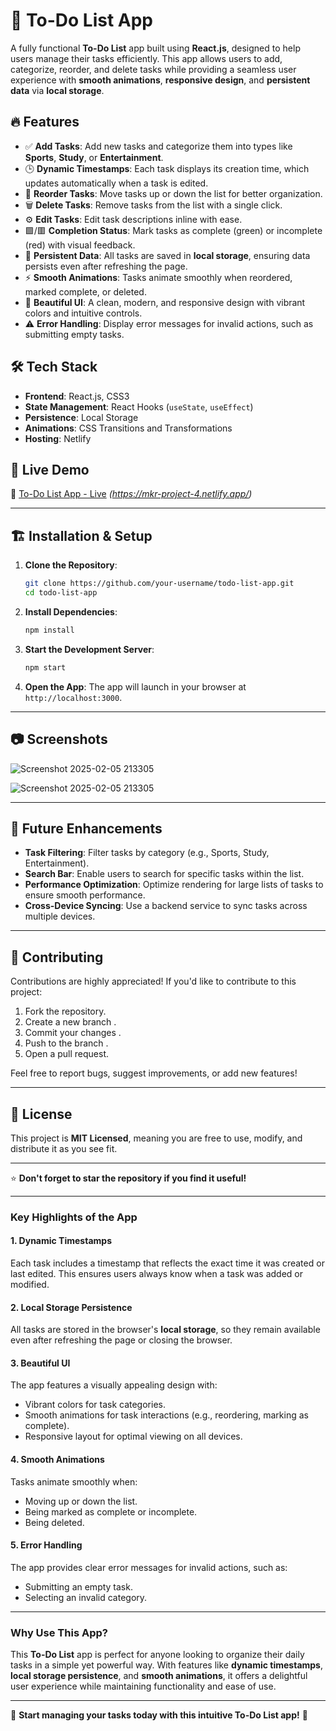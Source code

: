 
# 📝 To-Do List App

A fully functional **To-Do List** app built using **React.js**, designed to help users manage their tasks efficiently. This app allows users to add, categorize, reorder, and delete tasks while providing a seamless user experience with **smooth animations**, **responsive design**, and **persistent data** via **local storage**.

## 🔥 Features

- ✅ **Add Tasks**: Add new tasks and categorize them into types like **Sports**, **Study**, or **Entertainment**.
- 🕒 **Dynamic Timestamps**: Each task displays its creation time, which updates automatically when a task is edited.
- 🔄 **Reorder Tasks**: Move tasks up or down the list for better organization.
- 🗑️ **Delete Tasks**: Remove tasks from the list with a single click.
- ⚙️ **Edit Tasks**: Edit task descriptions inline with ease.
- 🟩/🟥 **Completion Status**: Mark tasks as complete (green) or incomplete (red) with visual feedback.
- 💾 **Persistent Data**: All tasks are saved in **local storage**, ensuring data persists even after refreshing the page.
- ⚡ **Smooth Animations**: Tasks animate smoothly when reordered, marked complete, or deleted.
- 🌟 **Beautiful UI**: A clean, modern, and responsive design with vibrant colors and intuitive controls.
- ⚠️ **Error Handling**: Display error messages for invalid actions, such as submitting empty tasks.

## 🛠️ Tech Stack

- **Frontend**: React.js, CSS3
- **State Management**: React Hooks (`useState`, `useEffect`)
- **Persistence**: Local Storage
- **Animations**: CSS Transitions and Transformations
- **Hosting**: Netlify 

## 📌 Live Demo

🔗 [To-Do List App - Live](#) *(https://mkr-project-4.netlify.app/)*

---

## 🏗️ Installation & Setup

1. **Clone the Repository**:
   ```bash
   git clone https://github.com/your-username/todo-list-app.git
   cd todo-list-app
   ```

2. **Install Dependencies**:
   ```bash
   npm install
   ```

3. **Start the Development Server**:
   ```bash
   npm start
   ```

4. **Open the App**:
   The app will launch in your browser at `http://localhost:3000`.

---

## 📷 Screenshots

![Screenshot 2025-02-05 213305](https://github.com/user-attachments/assets/f2712ec3-cc85-4e63-ab5b-9410eaef676e)

![Screenshot 2025-02-05 213305](https://github.com/user-attachments/assets/124ec35e-08d5-4734-ad7a-9d5cc334d156)


---

## 🎯 Future Enhancements

- **Task Filtering**: Filter tasks by category (e.g., Sports, Study, Entertainment).
- **Search Bar**: Enable users to search for specific tasks within the list.
- **Performance Optimization**: Optimize rendering for large lists of tasks to ensure smooth performance.
- **Cross-Device Syncing**: Use a backend service to sync tasks across multiple devices.

---

## 🤝 Contributing

Contributions are highly appreciated! If you'd like to contribute to this project:

1. Fork the repository.
2. Create a new branch .
3. Commit your changes .
4. Push to the branch .
5. Open a pull request.

Feel free to report bugs, suggest improvements, or add new features!

---

## 📄 License

This project is **MIT Licensed**, meaning you are free to use, modify, and distribute it as you see fit.

---

⭐ **Don't forget to star the repository if you find it useful!**

---

### Key Highlights of the App

#### 1. **Dynamic Timestamps**
Each task includes a timestamp that reflects the exact time it was created or last edited. This ensures users always know when a task was added or modified.

#### 2. **Local Storage Persistence**
All tasks are stored in the browser's **local storage**, so they remain available even after refreshing the page or closing the browser.

#### 3. **Beautiful UI**
The app features a visually appealing design with:
- Vibrant colors for task categories.
- Smooth animations for task interactions (e.g., reordering, marking as complete).
- Responsive layout for optimal viewing on all devices.

#### 4. **Smooth Animations**
Tasks animate smoothly when:
- Moving up or down the list.
- Being marked as complete or incomplete.
- Being deleted.

#### 5. **Error Handling**
The app provides clear error messages for invalid actions, such as:
- Submitting an empty task.
- Selecting an invalid category.

---

### Why Use This App?

This **To-Do List** app is perfect for anyone looking to organize their daily tasks in a simple yet powerful way. With features like **dynamic timestamps**, **local storage persistence**, and **smooth animations**, it offers a delightful user experience while maintaining functionality and ease of use.

---

🌟 **Start managing your tasks today with this intuitive To-Do List app!** 🌟
